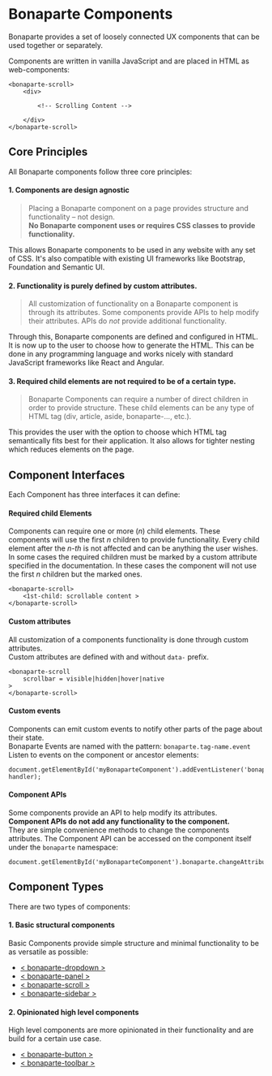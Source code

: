 # Bonaparte Components
Bonaparte provides a set of loosely connected UX components that can be used together or separately. 

Components are written in vanilla JavaScript and are placed in HTML as web-components:
```
<bonaparte-scroll>
    <div>
    
        <!-- Scrolling Content -->
    
    </div>
</bonaparte-scroll>
```

## Core Principles
All Bonaparte components follow three core principles:

#### 1. Components are design agnostic
> Placing a Bonaparte component on a page provides structure and functionality – not design.<br>
**No Bonaparte component uses or requires CSS classes to provide functionality.**

This allows Bonaparte components to be used in any website with any set of CSS. It's also compatible with existing UI frameworks like Bootstrap, Foundation and Semantic UI.

#### 2. Functionality is purely defined by custom attributes.
> All customization of functionality on a Bonaparte component is through its attributes.
Some components provide APIs to help modify their attributes. APIs do *not* provide additional functionality.

Through this, Bonaparte components are defined and configured in HTML. It is now up to the user to choose how to generate the HTML. This can be done in any programming language and works nicely with standard JavaScript frameworks like React and Angular.

#### 3. Required child elements are not required to be of a certain type.
> Bonaparte Components can require a number of direct children in order to provide structure. These child elements can be any type of HTML tag (div, article, aside, bonaparte-..., etc.).  

This provides the user with the option to choose which HTML tag semantically fits best for their application. It also allows for tighter nesting which reduces elements on the page.


## Component Interfaces

Each Component has three interfaces it can define:

#### Required child Elements
Components can require one or more (*n*) child elements. 
These components will use the first *n* children to provide functionality.
Every child element after the *n-th* is not affected and can be anything the user wishes.
In some cases the required children must be marked by a custom attribute specified in the documentation. In these cases the component will not use the first *n* children but the marked ones.
```
<bonaparte-scroll>
    <1st-child: scrollable content >
</bonaparte-scroll>
```


#### Custom attributes
All customization of a components functionality is done through custom attributes.<br>
Custom attributes are defined with and without `data-` prefix. 
```
<bonaparte-scroll
    scrollbar = visible|hidden|hover|native
>
</bonaparte-scroll>
```

#### Custom events
Components can emit custom events to notify other parts of the page about their state. <br>
Bonaparte Events are named with the pattern: `bonaparte.tag-name.event`<br>
Listen to events on the component or ancestor elements: 
```
document.getElementById('myBonaparteComponent').addEventListener('bonaparte.scroll.scrolling', handler);
```

#### Component APIs
Some components provide an API to help modify its attributes.<br>
**Component APIs do not add any functionality to the component.** <br>
They are simple convenience methods to change the components attributes. 
The Component API can be accessed on the component itself under the `bonaparte` namespace: 
```
document.getElementById('myBonaparteComponent').bonaparte.changeAttribute();
```

## Component Types

There are two types of components:

#### 1. Basic structural components
Basic Components provide simple structure and minimal functionality to be as versatile as possible:
  - [< bonaparte-dropdown >](https://github.com/bonaparte/bonaparte-dropdown)
  - [< bonaparte-panel >](https://github.com/bonaparte/bonaparte-panel)
  - [< bonaparte-scroll  >](https://github.com/bonaparte/bonaparte-scroll)
  - [< bonaparte-sidebar  >](https://github.com/bonaparte/bonaparte-sidebar)

#### 2. Opinionated high level components
High level components are more opinionated in their functionality and are build for a certain use case.
  - [< bonaparte-button >](https://github.com/bonaparte/bonaparte-button)
  - [< bonaparte-toolbar  >](https://github.com/bonaparte/bonaparte-toolbar)